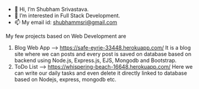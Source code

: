 - 👋 Hi, I’m Shubham Srivastava.
- 👀 I’m interested in Full Stack Development.
- 📫 My email id: shubhammsri@gmail.com

 My few projects based on Web Development are
 1. Blog Web App --> https://safe-eyrie-33448.herokuapp.com/
  It is a blog site where we can posts and every post is saved on database based on backend using Node.js, Express.js, EJS, Mongodb and Bootstrap.
 2. ToDo List  --> https://whispering-beach-16648.herokuapp.com/
  Here we can write our daily tasks and even delete it directly linked to database based on Nodejs, express, mongodb etc.
